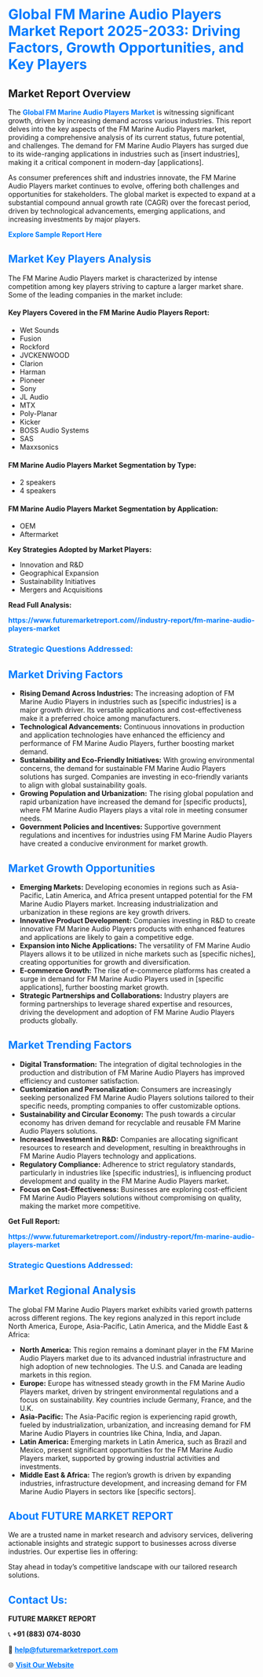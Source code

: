 <h1 style="color: #007BFF;">Global FM Marine Audio Players Market Report 2025-2033: Driving Factors, Growth Opportunities, and Key Players</h1>

<section id="overview">
<h2>Market Report Overview</h2>
<p>The <a href="https://www.futuremarketreport.com//industry-report/fm-marine-audio-players-market" style="color: #007BFF; text-decoration: none;"><strong>Global FM Marine Audio Players Market</strong></a> is witnessing significant growth, driven by increasing demand across various industries. This report delves into the key aspects of the FM Marine Audio Players market, providing a comprehensive analysis of its current status, future potential, and challenges. The demand for FM Marine Audio Players has surged due to its wide-ranging applications in industries such as [insert industries], making it a critical component in modern-day [applications].</p>
<p>As consumer preferences shift and industries innovate, the FM Marine Audio Players market continues to evolve, offering both challenges and opportunities for stakeholders. The global market is expected to expand at a substantial compound annual growth rate (CAGR) over the forecast period, driven by technological advancements, emerging applications, and increasing investments by major players.</p>
</section>

<section id="overview">
<p><a href="https://www.futuremarketreport.com//request-sample/reportId=81648" style="color: #007BFF; text-decoration: none;"><strong>Explore Sample Report Here</strong></a></p>
</section>

<section id="key-players">
<h2 style="color: #007BFF;">Market Key Players Analysis</h2>
<p>The FM Marine Audio Players market is characterized by intense competition among key players striving to capture a larger market share. Some of the leading companies in the market include:</p>
<h4>Key Players Covered in the FM Marine Audio Players Report:</h4>
<ul><li>Wet Sounds</li><li>Fusion</li><li>Rockford</li><li>JVCKENWOOD</li><li>Clarion</li><li>Harman</li><li>Pioneer</li><li>Sony</li><li>JL Audio</li><li>MTX</li><li>Poly-Planar</li><li>Kicker</li><li>BOSS Audio Systems</li><li>SAS</li><li>Maxxsonics</li></ul>
<h4>FM Marine Audio Players Market Segmentation by Type:</h4>
<ul><li>2 speakers</li><li>4 speakers</li></ul>

<h4>FM Marine Audio Players Market Segmentation by Application:</h4>
<ul><li>OEM</li><li>Aftermarket</li></ul>
<p><strong>Key Strategies Adopted by Market Players:</strong></p>
<ul>
<li>Innovation and R&D</li>
<li>Geographical Expansion</li>
<li>Sustainability Initiatives</li>
<li>Mergers and Acquisitions</li>
</ul>
</section>

<section>
<p><strong>Read Full Analysis: </strong></p><a href="https://www.futuremarketreport.com//industry-report/fm-marine-audio-players-market" style="color: #007BFF; text-decoration: none;"><strong>https://www.futuremarketreport.com//industry-report/fm-marine-audio-players-market</strong></a>
<h3 style="color: #007BFF;">Strategic Questions Addressed:</h3>
</section>

<section id="driving-factors">
<h2 style="color: #007BFF;">Market Driving Factors</h2>
<ul>
<li><strong>Rising Demand Across Industries:</strong> The increasing adoption of FM Marine Audio Players in industries such as [specific industries] is a major growth driver. Its versatile applications and cost-effectiveness make it a preferred choice among manufacturers.</li>
<li><strong>Technological Advancements:</strong> Continuous innovations in production and application technologies have enhanced the efficiency and performance of FM Marine Audio Players, further boosting market demand.</li>
<li><strong>Sustainability and Eco-Friendly Initiatives:</strong> With growing environmental concerns, the demand for sustainable FM Marine Audio Players solutions has surged. Companies are investing in eco-friendly variants to align with global sustainability goals.</li>
<li><strong>Growing Population and Urbanization:</strong> The rising global population and rapid urbanization have increased the demand for [specific products], where FM Marine Audio Players plays a vital role in meeting consumer needs.</li>
<li><strong>Government Policies and Incentives:</strong> Supportive government regulations and incentives for industries using FM Marine Audio Players have created a conducive environment for market growth.</li>
</ul>
</section>

<section id="growth-opportunities">
<h2 style="color: #007BFF;">Market Growth Opportunities</h2>
<ul>
<li><strong>Emerging Markets:</strong> Developing economies in regions such as Asia-Pacific, Latin America, and Africa present untapped potential for the FM Marine Audio Players market. Increasing industrialization and urbanization in these regions are key growth drivers.</li>
<li><strong>Innovative Product Development:</strong> Companies investing in R&D to create innovative FM Marine Audio Players products with enhanced features and applications are likely to gain a competitive edge.</li>
<li><strong>Expansion into Niche Applications:</strong> The versatility of FM Marine Audio Players allows it to be utilized in niche markets such as [specific niches], creating opportunities for growth and diversification.</li>
<li><strong>E-commerce Growth:</strong> The rise of e-commerce platforms has created a surge in demand for FM Marine Audio Players used in [specific applications], further boosting market growth.</li>
<li><strong>Strategic Partnerships and Collaborations:</strong> Industry players are forming partnerships to leverage shared expertise and resources, driving the development and adoption of FM Marine Audio Players products globally.</li>
</ul>
</section>

<section id="trending-factors">
<h2 style="color: #007BFF;">Market Trending Factors</h2>
<ul>
<li><strong>Digital Transformation:</strong> The integration of digital technologies in the production and distribution of FM Marine Audio Players has improved efficiency and customer satisfaction.</li>
<li><strong>Customization and Personalization:</strong> Consumers are increasingly seeking personalized FM Marine Audio Players solutions tailored to their specific needs, prompting companies to offer customizable options.</li>
<li><strong>Sustainability and Circular Economy:</strong> The push towards a circular economy has driven demand for recyclable and reusable FM Marine Audio Players solutions.</li>
<li><strong>Increased Investment in R&D:</strong> Companies are allocating significant resources to research and development, resulting in breakthroughs in FM Marine Audio Players technology and applications.</li>
<li><strong>Regulatory Compliance:</strong> Adherence to strict regulatory standards, particularly in industries like [specific industries], is influencing product development and quality in the FM Marine Audio Players market.</li>
<li><strong>Focus on Cost-Effectiveness:</strong> Businesses are exploring cost-efficient FM Marine Audio Players solutions without compromising on quality, making the market more competitive.</li>
</ul>
</section>

<section>
<p><strong>Get Full Report: </strong></p><a href="https://www.futuremarketreport.com//industry-report/fm-marine-audio-players-market" style="color: #007BFF; text-decoration: none;"><strong>https://www.futuremarketreport.com//industry-report/fm-marine-audio-players-market</strong></a>
<h3 style="color: #007BFF;">Strategic Questions Addressed:</h3>
</section>


<section id="regional-analysis">
<h2 style="color: #007BFF;">Market Regional Analysis</h2>
<p>The global FM Marine Audio Players market exhibits varied growth patterns across different regions. The key regions analyzed in this report include North America, Europe, Asia-Pacific, Latin America, and the Middle East & Africa:</p>
<ul>
<li><strong>North America:</strong> This region remains a dominant player in the FM Marine Audio Players market due to its advanced industrial infrastructure and high adoption of new technologies. The U.S. and Canada are leading markets in this region.</li>
<li><strong>Europe:</strong> Europe has witnessed steady growth in the FM Marine Audio Players market, driven by stringent environmental regulations and a focus on sustainability. Key countries include Germany, France, and the U.K.</li>
<li><strong>Asia-Pacific:</strong> The Asia-Pacific region is experiencing rapid growth, fueled by industrialization, urbanization, and increasing demand for FM Marine Audio Players in countries like China, India, and Japan.</li>
<li><strong>Latin America:</strong> Emerging markets in Latin America, such as Brazil and Mexico, present significant opportunities for the FM Marine Audio Players market, supported by growing industrial activities and investments.</li>
<li><strong>Middle East & Africa:</strong> The region’s growth is driven by expanding industries, infrastructure development, and increasing demand for FM Marine Audio Players in sectors like [specific sectors].</li>
</ul>
</section>

<footer>
<h2 style="color: #007BFF;">About FUTURE MARKET REPORT</h2>
<p>We are a trusted name in market research and advisory services, delivering actionable insights and strategic support to businesses across diverse industries. Our expertise lies in offering:</p>

<p>Stay ahead in today’s competitive landscape with our tailored research solutions.</p>

<h2 style="color: #007BFF;">Contact Us:</h2>
<p><strong>FUTURE MARKET REPORT</strong></p>
<p>📞 <strong>+91 (883) 074-8030</strong></p>
<p>📧 <strong><a href="mailto:help@futuremarketreport.com" style="color: #007BFF;">help@futuremarketreport.com</a></strong></p>
<p>🌐 <strong><a href="https://www.futuremarketreport.com/" style="color: #007BFF;">Visit Our Website</a></strong></p>
</footer>